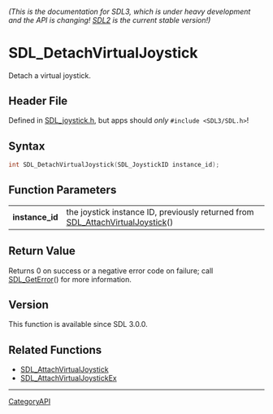 ###### (This is the documentation for SDL3, which is under heavy development and the API is changing! [SDL2](https://wiki.libsdl.org/SDL2/) is the current stable version!)
# SDL_DetachVirtualJoystick

Detach a virtual joystick.

## Header File

Defined in [SDL_joystick.h](https://github.com/libsdl-org/SDL/blob/main/include/SDL3/SDL_joystick.h), but apps should _only_ `#include <SDL3/SDL.h>`!

## Syntax

```c
int SDL_DetachVirtualJoystick(SDL_JoystickID instance_id);

```

## Function Parameters

|                     |                                                                                                             |
| ------------------- | ----------------------------------------------------------------------------------------------------------- |
| **instance_id**     | the joystick instance ID, previously returned from [SDL_AttachVirtualJoystick](SDL_AttachVirtualJoystick)() |

## Return Value

Returns 0 on success or a negative error code on failure; call
[SDL_GetError](SDL_GetError)() for more information.

## Version

This function is available since SDL 3.0.0.

## Related Functions

* [SDL_AttachVirtualJoystick](SDL_AttachVirtualJoystick)
* [SDL_AttachVirtualJoystickEx](SDL_AttachVirtualJoystickEx)

----
[CategoryAPI](CategoryAPI)

